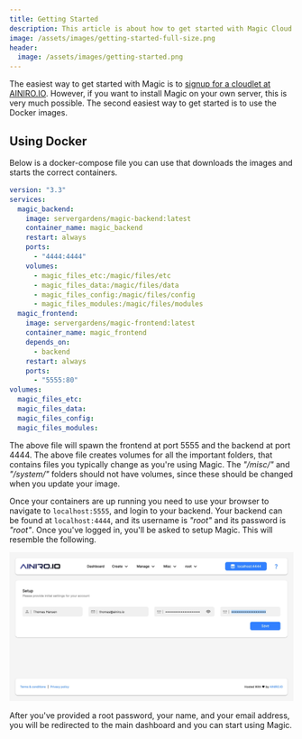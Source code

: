 ```yaml
---
title: Getting Started
description: This article is about how to get started with Magic Cloud and start leveraging its Low-Code and No-Code features
image: /assets/images/getting-started-full-size.png
header:
  image: /assets/images/getting-started.png
---
```


The easiest way to get started with Magic is to [signup for a cloudlet at AINIRO.IO](https://ainiro.io). However, if you want to install Magic on your own server, this is very much possible. The second easiest way to get started is to use the Docker images.

## Using Docker

Below is a docker-compose file you can use that downloads the images and starts the correct containers.

```yaml
version: "3.3"
services:
  magic_backend:
    image: servergardens/magic-backend:latest
    container_name: magic_backend
    restart: always
    ports:
      - "4444:4444"
    volumes:
      - magic_files_etc:/magic/files/etc
      - magic_files_data:/magic/files/data
      - magic_files_config:/magic/files/config
      - magic_files_modules:/magic/files/modules
  magic_frontend:
    image: servergardens/magic-frontend:latest
    container_name: magic_frontend
    depends_on:
      - backend
    restart: always
    ports:
      - "5555:80"
volumes:
  magic_files_etc:
  magic_files_data:
  magic_files_config:
  magic_files_modules:
```

The above file will spawn the frontend at port 5555 and the backend at port 4444. The above file creates volumes for all the important folders, that contains files you typically change as you're using Magic. The _"/misc/"_ and _"/system/"_ folders should not have volumes, since these should be changed when you update your image.

Once your containers are up running you need to use your browser to navigate to `localhost:5555`, and login to your backend. Your backend can be found at `localhost:4444`, and its username is _"root"_ and its password is _"root"_. Once you've logged in, you'll be asked to setup Magic. This will resemble the following.

![Initially configuring Magic](/images/setup-magic.jpeg)

After you've provided a root password, your name, and your email address, you will be redirected to the main dashboard and you can start using Magic.
